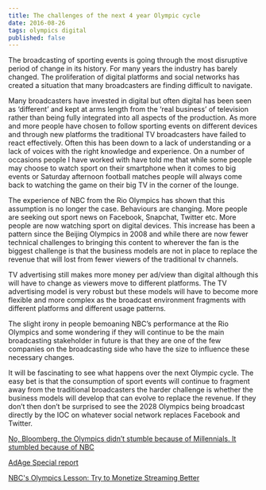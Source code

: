 ```yaml
---
title: The challenges of the next 4 year Olympic cycle
date: 2016-08-26
tags: olympics digital
published: false
---
```


The broadcasting of sporting events is going through the most disruptive period of change in its history. For many years the industry has barely changed. The proliferation of digital platforms and social networks has created a situation that many broadcasters are finding difficult to navigate.

Many broadcasters have invested in digital but often digital has been seen as ‘different’ and kept at arms length from the ‘real business’ of television rather than being fully integrated into all aspects of the production. As more and more people have chosen to follow sporting events on different devices and through new platforms the traditional TV broadcasters have failed to react effectively. Often this has been down to a lack of understanding or a lack of voices with the right knowledge and experience. On a number of occasions people I have worked with have told me that while some people may choose to watch sport on their smartphone when it comes to big events or Saturday afternoon football matches people will always come back to watching the game on their big TV in the corner of the lounge.

The experience of NBC from the Rio Olympics has shown that this assumption is no longer the case. Behaviours are changing. More people are seeking out sport news on Facebook, Snapchat, Twitter etc. More people are now watching sport on digital devices. This increase has been a pattern since the Beijing Olympics in 2008 and while there are now fewer technical challenges to bringing this content to wherever the fan is the biggest challenge is that the business models are not in place to replace the revenue that will lost from fewer viewers of the traditional tv channels.

TV advertising still makes more money per ad/view than digital although this will have to change as viewers move to different platforms. The TV advertising model is very robust but these models will have to become more flexible and more complex as the broadcast environment fragments with different platforms and different usage patterns.

The slight irony in people bemoaning NBC’s performance at the Rio Olympics and some wondering if they will continue to be the main broadcasting stakeholder in future is that they are one of the few companies on the broadcasting side who have the size to influence these necessary changes.

It will be fascinating to see what happens over the next Olympic cycle. The easy bet is that the consumption of sport events will continue to fragment away from the traditional broadcasters the harder challenge is whether the business models will develop that can evolve to replace the revenue. If they don’t then don’t be surprised to see the 2028 Olympics being broadcast directly by the IOC on whatever social network replaces Facebook and Twitter.

[No, Bloomberg, the Olympics didn’t stumble because of Millennials. It stumbled because of NBC](https://medium.com/@brentonhenry/no-bloomberg-the-olympics-didnt-stumble-because-of-millenials-it-stumbled-because-of-nbc-17435801e8#.dte91l4i0)

[AdAge Special report](http://adage.com/article/special-report-the-olympics/nightmare-rio/305594/)

[NBC's Olympics Lesson: Try to Monetize Streaming Better](http://www.hollywoodreporter.com/news/olympics-tv-ratings-rio-2016-922345)

